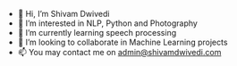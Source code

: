 - 👋 Hi, I’m Shivam Dwivedi
- 👀 I’m interested in NLP, Python and Photography
- 🌱 I’m currently learning speech processing
- 💞️ I’m looking to collaborate in Machine Learning projects
- 📫 You may contact me on admin@shivamdwivedi.com